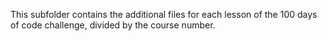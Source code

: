 This subfolder contains the additional files for each lesson of the 100 days of code challenge, divided by the course number.
